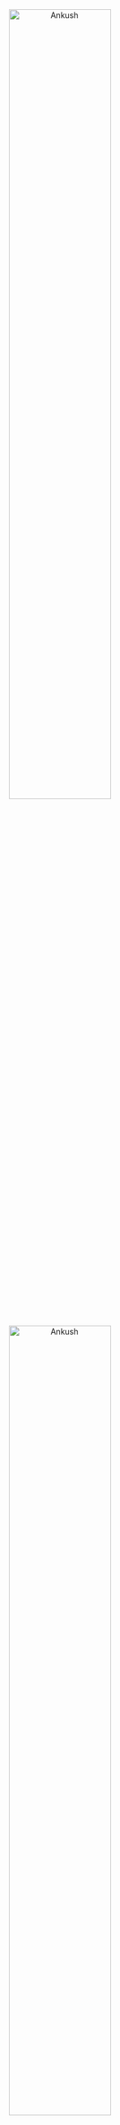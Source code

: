 <div align="center">
 <img src="https://github-readme-stats.vercel.app/api?username=ankushkv&show_icons=true&theme=radical&locale=en&hide_border=true&border_radius=15" style="width:60%" alt="Ankush" /> 
</div>
<div align="center">
  <img src="https://github-readme-streak-stats.herokuapp.com/?user=ankushkv&theme=radical&hide_border=true&border_radius=15" style="width:60%" alt="Ankush"/>
</div>
<!--- <div align="center">
<img src="https://github-readme-stats.vercel.app/api/top-langs/?username=ankushkv&layout=compact&theme=radical&locale=en&hide_border=true&border_radius=15&exclude_repo=ankushkv,CreativeTechnology,Svsu_Erp_Ems_2022" style="width:60%" alt="Ankush">  
# </div> -->
